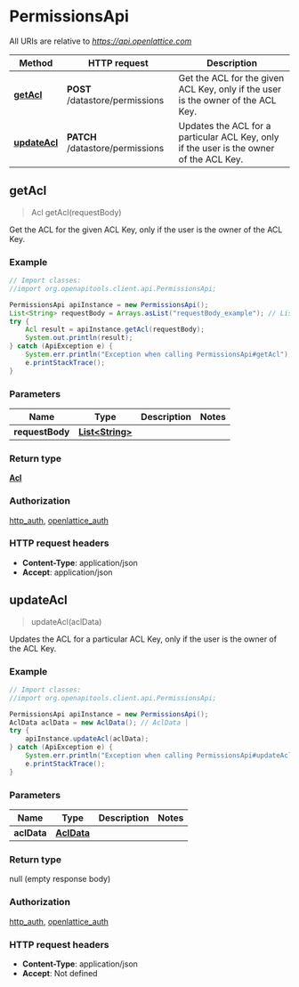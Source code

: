 # PermissionsApi

All URIs are relative to *https://api.openlattice.com*

Method | HTTP request | Description
------------- | ------------- | -------------
[**getAcl**](PermissionsApi.md#getAcl) | **POST** /datastore/permissions | Get the ACL for the given ACL Key, only if the user is the owner of the ACL Key.
[**updateAcl**](PermissionsApi.md#updateAcl) | **PATCH** /datastore/permissions | Updates the ACL for a particular ACL Key, only if the user is the owner of the ACL Key.



## getAcl

> Acl getAcl(requestBody)

Get the ACL for the given ACL Key, only if the user is the owner of the ACL Key.

### Example

```java
// Import classes:
//import org.openapitools.client.api.PermissionsApi;

PermissionsApi apiInstance = new PermissionsApi();
List<String> requestBody = Arrays.asList("requestBody_example"); // List<String> | 
try {
    Acl result = apiInstance.getAcl(requestBody);
    System.out.println(result);
} catch (ApiException e) {
    System.err.println("Exception when calling PermissionsApi#getAcl");
    e.printStackTrace();
}
```

### Parameters


Name | Type | Description  | Notes
------------- | ------------- | ------------- | -------------
 **requestBody** | [**List&lt;String&gt;**](String.md)|  |

### Return type

[**Acl**](Acl.md)

### Authorization

[http_auth](../README.md#http_auth), [openlattice_auth](../README.md#openlattice_auth)

### HTTP request headers

- **Content-Type**: application/json
- **Accept**: application/json


## updateAcl

> updateAcl(aclData)

Updates the ACL for a particular ACL Key, only if the user is the owner of the ACL Key.

### Example

```java
// Import classes:
//import org.openapitools.client.api.PermissionsApi;

PermissionsApi apiInstance = new PermissionsApi();
AclData aclData = new AclData(); // AclData | 
try {
    apiInstance.updateAcl(aclData);
} catch (ApiException e) {
    System.err.println("Exception when calling PermissionsApi#updateAcl");
    e.printStackTrace();
}
```

### Parameters


Name | Type | Description  | Notes
------------- | ------------- | ------------- | -------------
 **aclData** | [**AclData**](AclData.md)|  |

### Return type

null (empty response body)

### Authorization

[http_auth](../README.md#http_auth), [openlattice_auth](../README.md#openlattice_auth)

### HTTP request headers

- **Content-Type**: application/json
- **Accept**: Not defined

